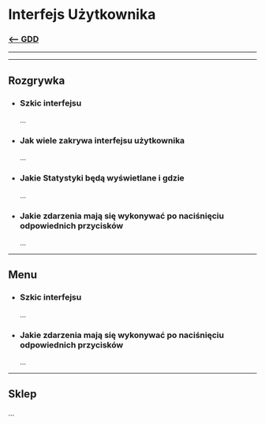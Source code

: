 # Interfejs Użytkownika
### [<-- GDD](/GDD/GDD.md)

---
---

## Rozgrywka
- ### Szkic interfejsu
  ...
- ### Jak wiele zakrywa interfejsu użytkownika
  ...
- ### Jakie Statystyki będą wyświetlane i gdzie
  ...
- ### Jakie zdarzenia mają się wykonywać po naciśnięciu odpowiednich przycisków
  ...

---

## Menu

- ### Szkic interfejsu
  ...
- ### Jakie zdarzenia mają się wykonywać po naciśnięciu odpowiednich przycisków
  ...

---

## Sklep

...